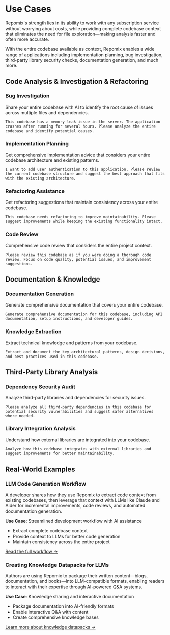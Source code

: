 # Use Cases

Repomix's strength lies in its ability to work with any subscription service without worrying about costs, while providing complete codebase context that eliminates the need for file exploration—making analysis faster and often more accurate.

With the entire codebase available as context, Repomix enables a wide range of applications including implementation planning, bug investigation, third-party library security checks, documentation generation, and much more.

## Code Analysis & Investigation & Refactoring

### Bug Investigation
Share your entire codebase with AI to identify the root cause of issues across multiple files and dependencies.

```
This codebase has a memory leak issue in the server. The application crashes after running for several hours. Please analyze the entire codebase and identify potential causes.
```

### Implementation Planning
Get comprehensive implementation advice that considers your entire codebase architecture and existing patterns.

```
I want to add user authentication to this application. Please review the current codebase structure and suggest the best approach that fits with the existing architecture.
```

### Refactoring Assistance
Get refactoring suggestions that maintain consistency across your entire codebase.

```
This codebase needs refactoring to improve maintainability. Please suggest improvements while keeping the existing functionality intact.
```

### Code Review
Comprehensive code review that considers the entire project context.

```
Please review this codebase as if you were doing a thorough code review. Focus on code quality, potential issues, and improvement suggestions.
```


## Documentation & Knowledge

### Documentation Generation
Generate comprehensive documentation that covers your entire codebase.

```
Generate comprehensive documentation for this codebase, including API documentation, setup instructions, and developer guides.
```

### Knowledge Extraction
Extract technical knowledge and patterns from your codebase.

```
Extract and document the key architectural patterns, design decisions, and best practices used in this codebase.
```

## Third-Party Library Analysis

### Dependency Security Audit
Analyze third-party libraries and dependencies for security issues.

```
Please analyze all third-party dependencies in this codebase for potential security vulnerabilities and suggest safer alternatives where needed.
```

### Library Integration Analysis
Understand how external libraries are integrated into your codebase.

```
Analyze how this codebase integrates with external libraries and suggest improvements for better maintainability.
```

## Real-World Examples

### LLM Code Generation Workflow
A developer shares how they use Repomix to extract code context from existing codebases, then leverage that context with LLMs like Claude and Aider for incremental improvements, code reviews, and automated documentation generation.

**Use Case**: Streamlined development workflow with AI assistance
- Extract complete codebase context
- Provide context to LLMs for better code generation
- Maintain consistency across the entire project

[Read the full workflow →](https://harper.blog/2025/02/16/my-llm-codegen-workflow-atm/)

### Creating Knowledge Datapacks for LLMs
Authors are using Repomix to package their written content—blogs, documentation, and books—into LLM-compatible formats, enabling readers to interact with their expertise through AI-powered Q&A systems.

**Use Case**: Knowledge sharing and interactive documentation
- Package documentation into AI-friendly formats
- Enable interactive Q&A with content
- Create comprehensive knowledge bases

[Learn more about knowledge datapacks →](https://lethain.com/competitive-advantage-author-llms/)
